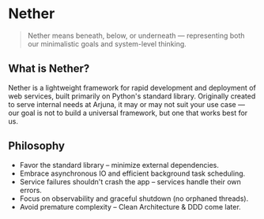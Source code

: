 # Nether

> Nether means beneath, below, or underneath — representing both our minimalistic goals and system-level thinking.

## What is Nether?

Nether is a lightweight framework for rapid development and deployment of web services, built primarily on Python's standard library. Originally created to serve internal needs at Arjuna, it may or may not suit your use case — our goal is not to build a universal framework, but one that works best for us.

## Philosophy

- Favor the standard library – minimize external dependencies.
- Embrace asynchronous IO and efficient background task scheduling.
- Service failures shouldn't crash the app – services handle their own errors.
- Focus on observability and graceful shutdown (no orphaned threads).
- Avoid premature complexity – Clean Architecture & DDD come later.

